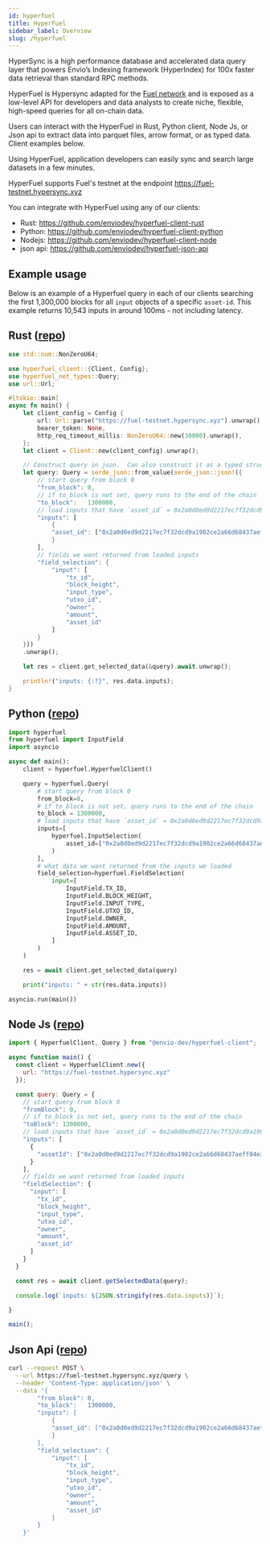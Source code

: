 ```yaml
---
id: hyperfuel
title: HyperFuel
sidebar_label: Overview
slug: /hyperfuel
---
```


HyperSync is a high performance database and accelerated data query layer that powers Envio’s Indexing framework (HyperIndex) for 100x faster data retrieval than standard RPC methods. 

HyperFuel is Hypersync adapted for the [Fuel network](https://fuel.network/) and is exposed as a low-level API for developers and data analysts to create niche, flexible, high-speed queries for all on-chain data. 

Users can interact with the HyperFuel in Rust, Python client, Node Js, or Json api to extract data into parquet files, arrow format, or as typed data.  Client examples below.

Using HyperFuel, application developers can easily sync and search large datasets in a few minutes.

HyperFuel supports Fuel's testnet at the endpoint https://fuel-testnet.hypersync.xyz

You can integrate with HyperFuel using any of our clients:
 - Rust: https://github.com/enviodev/hyperfuel-client-rust
 - Python: https://github.com/enviodev/hyperfuel-client-python
 - Nodejs: https://github.com/enviodev/hyperfuel-client-node
 - json api: https://github.com/enviodev/hyperfuel-json-api


## Example usage
Below is an example of a Hyperfuel query in each of our clients searching the first 1,300,000 blocks for all `input` objects of a specific `asset-id`.  This example returns 10,543 inputs in around 100ms - not including latency.


## Rust ([repo](https://github.com/enviodev/hyperfuel-client-rust/tree/main/examples/asset-id))
```rust 
use std::num::NonZeroU64;

use hyperfuel_client::{Client, Config};
use hyperfuel_net_types::Query;
use url::Url;

#[tokio::main]
async fn main() {
    let client_config = Config {
        url: Url::parse("https://fuel-testnet.hypersync.xyz").unwrap(),
        bearer_token: None,
        http_req_timeout_millis: NonZeroU64::new(30000).unwrap(),
    };
    let client = Client::new(client_config).unwrap();

    // Construct query in json.  Can also construct it as a typed struct (see predicate-root example)
    let query: Query = serde_json::from_value(serde_json::json!({
        // start query from block 0
        "from_block": 0,
        // if to_block is not set, query runs to the end of the chain
        "to_block":   1300000,
        // load inputs that have `asset_id` = 0x2a0d0ed9d2217ec7f32dcd9a1902ce2a66d68437aeff84e3a3cc8bebee0d2eea
        "inputs": [
            {
            "asset_id": ["0x2a0d0ed9d2217ec7f32dcd9a1902ce2a66d68437aeff84e3a3cc8bebee0d2eea"]
            }
        ],
        // fields we want returned from loaded inputs
        "field_selection": {
            "input": [
                "tx_id",
                "block_height",
                "input_type",
                "utxo_id",
                "owner",
                "amount",
                "asset_id"
            ]
        }
    }))
    .unwrap();

    let res = client.get_selected_data(&query).await.unwrap();

    println!("inputs: {:?}", res.data.inputs);
}

```

## Python ([repo](https://github.com/enviodev/hyperfuel-client-python/blob/main/examples/asset-id.py))
```python
import hyperfuel
from hyperfuel import InputField
import asyncio

async def main():
    client = hyperfuel.HyperfuelClient()

    query = hyperfuel.Query(
        # start query from block 0
        from_block=0,
        # if to_block is not set, query runs to the end of the chain
        to_block = 1300000, 
        # load inputs that have `asset_id` = 0x2a0d0ed9d2217ec7f32dcd9a1902ce2a66d68437aeff84e3a3cc8bebee0d2eea
        inputs=[
            hyperfuel.InputSelection(
                asset_id=["0x2a0d0ed9d2217ec7f32dcd9a1902ce2a66d68437aeff84e3a3cc8bebee0d2eea"]
            )
        ],
        # what data we want returned from the inputs we loaded
        field_selection=hyperfuel.FieldSelection(
            input=[
                InputField.TX_ID,
                InputField.BLOCK_HEIGHT,
                InputField.INPUT_TYPE,
                InputField.UTXO_ID,
                InputField.OWNER,
                InputField.AMOUNT,
                InputField.ASSET_ID,
            ]
        )
    )

    res = await client.get_selected_data(query)

    print("inputs: " + str(res.data.inputs))

asyncio.run(main())

```

## Node Js ([repo](https://github.com/enviodev/hyperfuel-client-node/tree/main/examples/asset-id))
```js
import { HyperfuelClient, Query } from "@envio-dev/hyperfuel-client";

async function main() {
  const client = HyperfuelClient.new({
    url: "https://fuel-testnet.hypersync.xyz"
  });

  const query: Query = {
    // start query from block 0
    "fromBlock": 0,
    // if to_block is not set, query runs to the end of the chain
    "toBlock": 1300000,
    // load inputs that have `asset_id` = 0x2a0d0ed9d2217ec7f32dcd9a1902ce2a66d68437aeff84e3a3cc8bebee0d2eea
    "inputs": [
      {
        "assetId": ["0x2a0d0ed9d2217ec7f32dcd9a1902ce2a66d68437aeff84e3a3cc8bebee0d2eea"]
      }
    ],
    // fields we want returned from loaded inputs
    "fieldSelection": {
      "input": [
        "tx_id",
        "block_height",
        "input_type",
        "utxo_id",
        "owner",
        "amount",
        "asset_id"
      ]
    }
  }

  const res = await client.getSelectedData(query);

  console.log(`inputs: ${JSON.stringify(res.data.inputs)}`);

}

main();

```


## Json Api ([repo](https://github.com/enviodev/hyperfuel-json-api/tree/main/asset-id-query-example))
```bash
curl --request POST \
  --url https://fuel-testnet.hypersync.xyz/query \
  --header 'Content-Type: application/json' \
  --data '{
        "from_block": 0,
        "to_block":   1300000,
        "inputs": [
            {
            "asset_id": ["0x2a0d0ed9d2217ec7f32dcd9a1902ce2a66d68437aeff84e3a3cc8bebee0d2eea"]
            }
        ],
        "field_selection": {
            "input": [
                "tx_id",
                "block_height",
                "input_type",
                "utxo_id",
                "owner",
                "amount",
                "asset_id"
            ]
        }
    }'
```